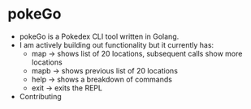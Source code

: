 # pokeGo
- pokeGo is a Pokedex CLI tool written in Golang.
- I am actively building out functionality but it currently has:
  - map -> shows list of 20 locations, subsequent calls show more locations
  - mapb -> shows previous list of 20 locations
  - help -> shows a breakdown of commands
  - exit -> exits the REPL
- Contributing
##
